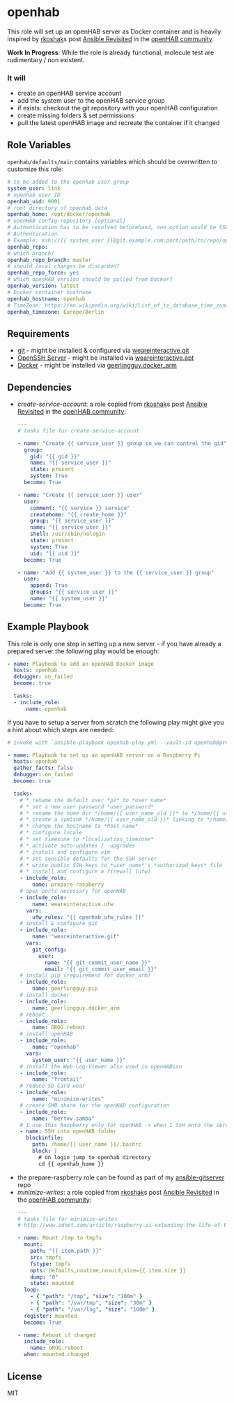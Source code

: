 openhab
=========

This role will set up an openHAB server as Docker container and is heavily inspired by [rkoshak](https://github.com/rkoshak)s post [Ansible Revisited](https://community.openhab.org/t/ansible-revisited/105754) in the [openHAB community](https://community.openhab.org).

**Work In Progress**: While the role is already functional, molecule test are rudimentary / non existent.


### It will
- create an openHAB service account
- add the system user to the openHAB service group
- if exists: checkout the git repository with your openHAB configuration
- create missing folders & set permissions
- pull the latest openHAB image and recreate the container if it changed

Role Variables
--------------

`openhab/defaults/main` contains variables which should be overwritten to customize this role:
```yml
# to be added to the openhab user group
system_user: link
# openhab user ID
openhab_uid: 9001
# root directory of openhab data
openhab_home: /opt/docker/openhab
# openHAB config repository [optional]
# Authentication has to be resolved beforehand, one option would be SSH Key 
# Authentication.
# Example: ssh://{{ system_user }}@git.example.com:port/path/to/repo/openhab.git
openhab_repo:
# which branch?
openhab_repo_branch: master
# should local changes be discarded?
openhab_repo_force: yes
# which openHAB version should be pulled from Docker?
openhab_version: latest
# Docker container hostname
openhab_hostname: openhab
# TimeZone: https://en.wikipedia.org/wiki/List_of_tz_database_time_zones
openhab_timezone: Europe/Berlin
```

Requirements
------------

- [git](https://git-scm.com) - might be installed & configured via [weareinteractive.git](https://github.com/weareinteractive/ansible-git)
- [OpenSSH Server](https://www.openssh.com) - might be installed via [weareinteractive.apt](https://github.com/weareinteractive/ansible-apt)
- [Docker](https://www.docker.com) - might be installed via [geerlingguy.docker_arm](https://github.com/geerlingguy/ansible-role-docker_arm)

Dependencies
------------

- *create-service-account*: a role copied from [rkoshak](https://github.com/rkoshak)s post [Ansible Revisited](https://community.openhab.org/t/ansible-revisited/105754) in the [openHAB community](https://community.openhab.org):
  ```yml
  ---
  # tasks file for create-service-account

  - name: "Create {{ service_user }} group so we can control the gid"
    group:
      gid: "{{ gid }}"
      name: "{{ service_user }}"
      state: present
      system: True
    become: True

  - name: "Create {{ service_user }} user"
    user:
      comment: "{{ service }} service"
      createhome: "{{ create_home }}"
      group: "{{ service_user }}"
      name: "{{ service_user }}"
      shell: /usr/sbin/nologin
      state: present
      system: True
      uid: "{{ uid }}"
    become: True

  - name: "Add {{ system_user }} to the {{ service_user }} group"
    user:
      append: True
      groups: "{{ service_user }}"
      name: "{{ system_user }}"
    become: True
  ```

Example Playbook
----------------
This role is only one step in setting up a new server - if you have already a prepared server the following play would be enough:

```yml
- name: Playbook to add an openHAB Docker image
  hosts: openhab
  debugger: on_failed
  become: true

  tasks:
  - include_role: 
      name: openhab
```

If you have to setup a server from scratch the following play might give you a hint about which steps are needed:

```yml
# invoke with `ansible-playbook openhab-play.yml --vault-id openhab@prompt`

- name: Playbook to set up an openHAB server on a Raspberry Pi
  hosts: openhab
  gather_facts: false
  debugger: on_failed
  become: true

  tasks:
    # * rename the default user *pi* to *user_name*
    # * set a new user password *user_password*
    # * rename the home dir */home/{{ user_name_old }}* to */home/{{ user_name_new }}*
    # * create a symlink */home/{{ user_name_old }}* linking to */home/{{ user_name_new }}*
    # * change the hostname to *host_name*
    # * configure locale
    # * set timezone to *localization_timezone*
    # * activate auto-updates / -upgrades
    # * install and configure vim
    # * set sensible defaults for the SSH server
    # * write public SSH keys to *user_name*'s *authorized_keys* file
    # * install and configure a firewall (ufw)
    - include_role: 
        name: prepare-raspberry
    # open ports necessary for openHAB
    - include_role:
        name: weareinteractive.ufw
      vars:
        ufw_rules: "{{ openhab_ufw_rules }}"
    # install & configure git
    - include_role:
        name: "weareinteractive.git"
      vars:
        git_config:
          user:
            name: "{{ git_commit_user_name }}"
            email: "{{ git_commit_user_email }}"
    # install pip (requirement for docker_arm)
    - include_role: 
        name: geerlingguy.pip
    # install docker
    - include_role: 
        name: geerlingguy.docker_arm
    # reboot
    - include_role: 
        name: GROG.reboot
    # install openHAB
    - include_role:
        name: "openhab"
      vars:
        system_user: "{{ user_name }}"
    # install the Web-Log-Viewer also used in openHABian 
    - include_role:
        name: "frontail"
    # reduce SD Card wear
    - include_role:
        name: "minimize-writes"
    # create SMB share for the openHAB configuration
    - include_role:
        name: "bertvv.samba"
    # I use this Raspberry only for openHAB -> when I SSH onto the server, I almost always want to go to the openHAB folder
    - name: SSH into openHAB folder
      blockinfile:
        path: /home/{{ user_name }}/.bashrc
        block: |
          # on login jump to openhab directory
          cd {{ openhab_home }}
```
- the prepare-raspberry role can be found as part of my [ansible-gitserver](https://github.com/fex01/ansible-gitserver) repo
- *minimize-writes*: a role copied from [rkoshak](https://github.com/rkoshak)s post [Ansible Revisited](https://community.openhab.org/t/ansible-revisited/105754) in the [openHAB community](https://community.openhab.org):
  ```yml
  ---
  # tasks file for minimize-writes
  # http://www.zdnet.com/article/raspberry-pi-extending-the-life-of-the-sd-card

  - name: Mount /tmp to tmpfs
    mount:
      path: "{{ item.path }}"
      src: tmpfs
      fstype: tmpfs
      opts: defaults,noatime,nosuid,size={{ item.size }}
      dump: "0"
      state: mounted
    loop:
      - { "path": "/tmp", "size": "100m" }
      - { "path": "/var/tmp", "size": "30m" }
      - { "path": "/var/log", "size": "100m" }
    register: mounted
    become: True

  - name: Reboot if changed
    include_role:
      name: GROG.reboot
    when: mounted.changed
  ```


License
-------

MIT
